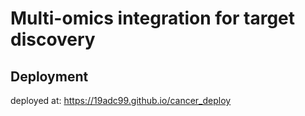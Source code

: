 # Multi-omics integration for target discovery

## Deployment
deployed at: https://19adc99.github.io/cancer_deploy
